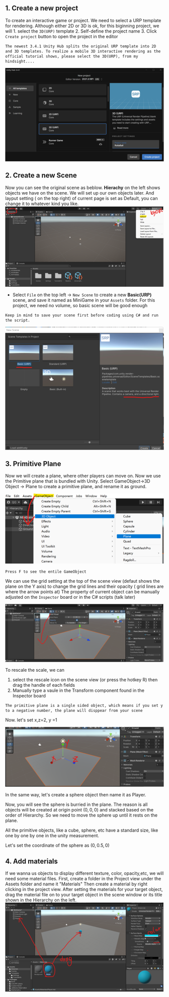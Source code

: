 ## 1. Create a new project
To create an interactive game or project. We need to select a URP template for rendering. Although either 2D or 3D is ok, for this biginning project, we will 1. select the  `3D(URP)` template 2. Self-define the project name 3. Click `Create project` button to open the project in the editor

``` ad-important
The newest 3.4.1 Unity Hub splits the original URP template into 2D and 3D templates. To realize a mobile 3D interactive rendering as the official tutorial shows, please select the 3D(URP), from my hindsight....
```

![originalPage](img/OriginalPage.png)

## 2. Create a new Scene
Now you can see the original scene as beblow. **Hierachy** on the left shows objects we have on the scene. We will set up our own objects later. And layput setting ( on the top right) of current page is set as Default, you can change it to whatever kind you like.
![DefaultScene.png](img/DefaultScene.png)
- Select `File` on the top left -> `New Scene` to create a new **Basic(URP)** scene, and save it named as MiniGame in your `Assets` folder. For this project, we need no volume, so basic scene will be good enough
``` ad-info
Keep in mind to save your scene first before coding using C# and run the script.
```


![img/BasicScene.png](img/BasicScene.png)

## 3. Primitive Plane
Now we will create a plane, where other players can move on. Now we use the Primitive plane that is bundled with Unity.
Select GameObject->3D Object -> Plane to create a primitive plane, and rename it as ground.

![CreatePrimitivePlane.png](img/CreatePrimitivePlane.png)

``` ad-info
Press F to see the entile GameObject
```
We can use the grid setting at the top of the scene view (defaut shows the plane on the Y axis) to change the grid lines and their opacity ( grid lines are where the arrow points at)
The property of current object can be manually adjusted on the `Inspector` board or in the C# scripts (talk later)

![img/GridSetting.png](img/GridSetting.png)

To rescale the scale, we can
1. select the rescale icon on the scene view (or press the hotkey R) then drag the handle of each fields
2. Manually type a vaule in the Transform component found in the Inspector board
``` ad-info
The primitive plane is a single sided object, which means if you set y to a negative number, the plane will disppear from your scene
```

Now. let's set x,z=2, y =1

![AddPlayers.png](img/AddPlayers.png)

In the same way, let's create a sphere object then name it as Player.

Now, you will see the sphere is burried in the plane. The reason is all objects will be created at origin point $(0,0,0)$ and stacked based on the order of Hierarchy. So we need to move the sphere up until it rests on the plane. 

All the primitive objects, like a cube, sphere, etc have a standard size, like one by one by one in the unity measurement.

Let's set the coordinate of the sphere as $(0,0.5,0)$

## 4. Add materials
If we wanna us objects to display different texture, color, opacity,etc, we will need some material files.
First, create a folder in the Project view under the Assets folder and name it "Materials"
Then create a material by right clicking in the project view.
After setting the materials for your target object, drag the material file on to your target object in the scene window or its title shown in the Hierarchy on the left.
![AddMaterials.png](img/AddMaterials.png)